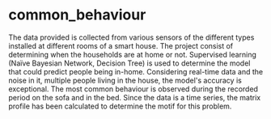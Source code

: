 # common_behaviour

The data provided is collected from various sensors of the different types installed at different rooms of a smart house. The project consist of determining when the households are at home or not. Supervised learning (Naïve Bayesian Network, Decision Tree) is used to determine the model that could predict people being in-home. Considering real-time data and the noise in it, multiple people living in the house, the model's accuracy is exceptional. The most common behaviour is observed during the recorded period on the sofa and in the bed. Since the data is a time series, the matrix profile has been calculated to determine the motif for this problem.
